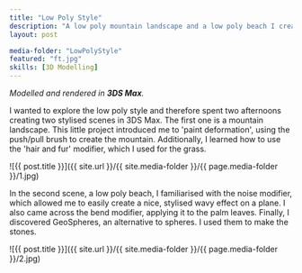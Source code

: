 ```yaml
---
title: "Low Poly Style"
description: "A low poly mountain landscape and a low poly beach I created in 3DS Max to explore the stylised modelling style."
layout: post

media-folder: "LowPolyStyle"
featured: "ft.jpg"
skills: [3D Modelling]
---
```

*Modelled and rendered in **3DS Max**.*

I wanted to explore the low poly style and therefore spent two afternoons creating two stylised scenes in 3DS Max. The first one is a mountain landscape. This little project introduced me to 'paint deformation', using the push/pull brush to create the mountain. Additionally, I learned how to use the 'hair and fur' modifier, which I used for the grass.

![{{ post.title }}]({{ site.url  }}/{{ site.media-folder }}/{{ page.media-folder }}/1.jpg)

In the second scene, a low poly beach, I familiarised with the noise modifier, which allowed me to easily create a nice, stylised wavy effect on a  plane. I also came across the bend modifier, applying it to the palm leaves. Finally, I discovered GeoSpheres, an alternative to spheres. I used them to make the stones.

![{{ post.title }}]({{ site.url  }}/{{ site.media-folder }}/{{ page.media-folder }}/2.jpg)
